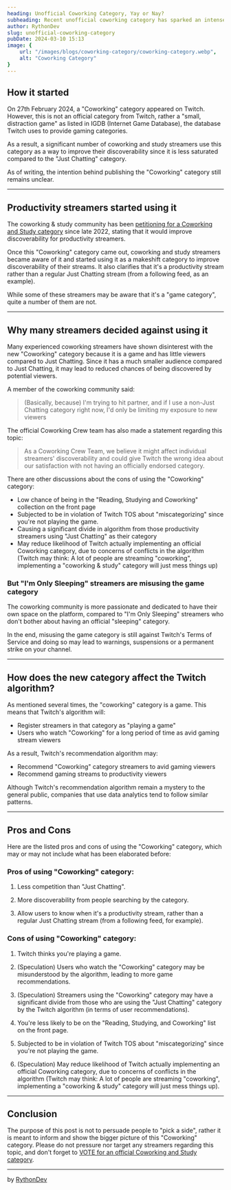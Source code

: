 ```yaml
---
heading: Unofficial Coworking Category, Yay or Nay?
subheading: Recent unofficial coworking category has sparked an intense discussion amongst the community
author: RythonDev
slug: unofficial-coworking-category
pubDate: 2024-03-10 15:13
image: {
    url: "/images/blogs/coworking-category/coworking-category.webp",
    alt: "Coworking Category"
}
---
```


## How it started

On 27th February 2024, a "Coworking" category appeared on Twitch. However, this is not an official category from Twitch, rather a "small, distraction game" as listed in IGDB (Internet Game Database), the database Twitch uses to provide gaming categories. 

As a result, a significant number of coworking and study streamers use this category as a way to improve their discoverability since it is less saturated compared to the "Just Chatting" category.

As of writing, the intention behind publishing the "Coworking" category still remains unclear.

---

## Productivity streamers started using it

The coworking & study community has been [petitioning for a Coworking and Study category](https://twitch.uservoice.com/forums/310210-discover/suggestions/46004791-coworking) since late 2022, stating that it would improve discoverability for productivity streamers.

Once this "Coworking" category came out, coworking and study streamers became aware of it and started using it as a makeshift category to improve discoverability of their streams. It also clarifies that it's a productivity stream rather than a regular Just Chatting stream (from a following feed, as an example).

While some of these streamers may be aware that it's a "game category", quite a number of them are not.

---

## Why many streamers decided against using it

Many experienced coworking streamers have shown disinterest with the new "Coworking" category because it is a game and has little viewers compared to Just Chatting. Since it has a much smaller audience compared to Just Chatting, it may lead to reduced chances of being discovered by potential viewers.

A member of the coworking community said:

> (Basically, because) I'm trying to hit partner, and if I use a non-Just Chatting category right now, I'd only be limiting my exposure to new viewers

The official Coworking Crew team has also made a statement regarding this topic:

> As a Coworking Crew Team, we believe it might affect individual streamers' discoverability and could give Twitch the wrong idea about our satisfaction with not having an officially endorsed category. 

There are other discussions about the cons of using the "Coworking" category:

- Low chance of being in the "Reading, Studying and Coworking" collection on the front page
- Subjected to be in violation of Twitch TOS about "miscategorizing" since you're not playing the game.
- Causing a significant divide in algorithm from those productivity streamers using "Just Chatting" as their category
- May reduce likelihood of Twitch actually implementing an official Coworking category, due to concerns of conflicts in the algorithm (Twitch may think: A lot of people are streaming "coworking", implementing a "coworking & study" category will just mess things up)

### But "I'm Only Sleeping" streamers are misusing the game category

The coworking community is more passionate and dedicated to have their own space on the platform, compared to "I'm Only Sleeping" streamers who don't bother about having an official "sleeping" category.

In the end, misusing the game category is still against Twitch's Terms of Service and doing so may lead to warnings, suspensions or a permanent strike on your channel.

---

## How does the new category affect the Twitch algorithm?

As mentioned several times, the "coworking" category is a game. This means that Twitch's algorithm will:

- Register streamers in that category as "playing a game"
- Users who watch "Coworking" for a long period of time as avid gaming stream viewers

As a result, Twitch's recommendation algorithm may:
- Recommend "Coworking" category streamers to avid gaming viewers
- Recommend gaming streams to productivity viewers

Although Twitch's recommendation algorithm remain a mystery to the general public, companies that use data analytics tend to follow similar patterns.

---

## Pros and Cons

Here are the listed pros and cons of using the "Coworking" category, which may or may not include what has been elaborated before:

### Pros of using "Coworking" category:

1. Less competition than "Just Chatting".

2. More discoverability from people searching by the category.

3. Allow users to know when it's a productivity stream, rather than a regular Just Chatting stream (from a following feed, for example).

### Cons of using "Coworking" category:

1. Twitch thinks you're playing a game.

2. (Speculation) Users who watch the "Coworking" category may be misunderstood by the algorithm, leading to more game recommendations.

3. (Speculation) Streamers using the "Coworking" category may have a significant divide from those who are using the "Just Chatting" category by the Twitch algorithm (in terms of user recommendations).

4. You're less likely to be on the "Reading, Studying, and Coworking" list on the front page.

5. Subjected to be in violation of Twitch TOS about "miscategorizing" since you're not playing the game. 

6. (Speculation) May reduce likelihood of Twitch actually implementing an official Coworking category, due to concerns of conflicts in the algorithm (Twitch may think: A lot of people are streaming "coworking", implementing a "coworking & study" category will just mess things up).

---

## Conclusion

The purpose of this post is not to persuade people to "pick a side", rather it is meant to inform and show the bigger picture of this "Coworking" category. Please do not pressure nor target any streamers regarding this topic, and don't forget to [VOTE for an official Coworking and Study category](https://twitch.uservoice.com/forums/310210-discover/suggestions/46004791-coworking).

---

by [RythonDev](https://twitch.tv/RythonDev)